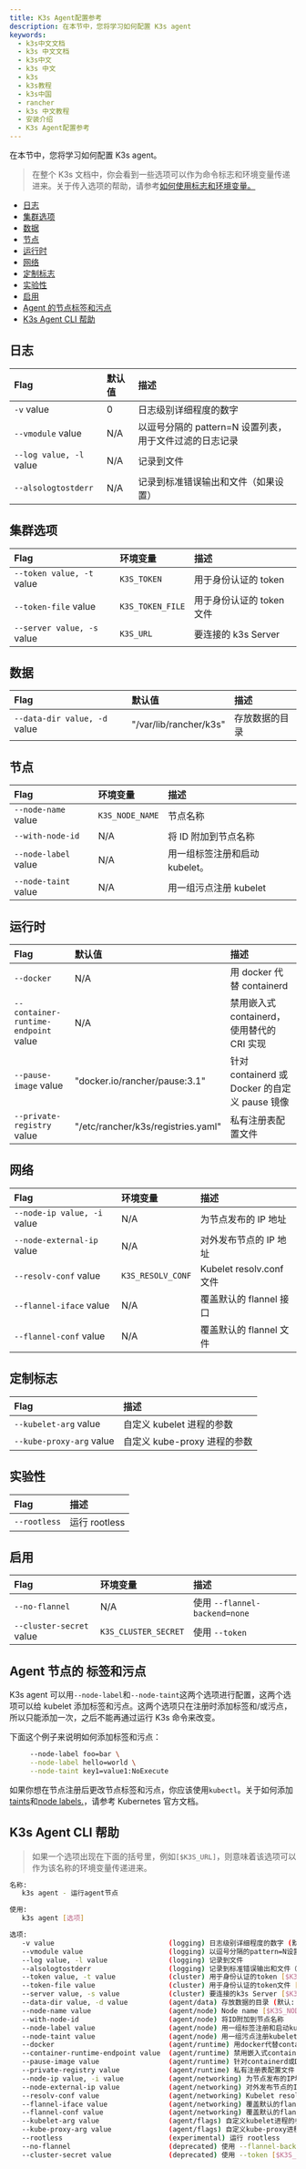 ```yaml
---
title: K3s Agent配置参考
description: 在本节中，您将学习如何配置 K3s agent
keywords:
  - k3s中文文档
  - k3s 中文文档
  - k3s中文
  - k3s 中文
  - k3s
  - k3s教程
  - k3s中国
  - rancher
  - k3s 中文教程
  - 安装介绍
  - K3s Agent配置参考
---
```


在本节中，您将学习如何配置 K3s agent。

> 在整个 K3s 文档中，你会看到一些选项可以作为命令标志和环境变量传递进来。关于传入选项的帮助，请参考[如何使用标志和环境变量。](/docs/k3s/installation/install-options/how-to-flags/_index)

- [日志](#日志)
- [集群选项](#集群选项)
- [数据](#数据)
- [节点](#节点)
- [运行时](#运行时)
- [网络](#网络)
- [定制标志](#定制标志)
- [实验性](#实验性)
- [启用](#启用)
- [Agent 的节点标签和污点](#agent节点的-标签和污点)
- [K3s Agent CLI 帮助](#k3s-agent-cli-帮助)

## 日志

| Flag                    | 默认值 | 描述                                                    |
| :---------------------- | :----- | :------------------------------------------------------ |
| `-v` value              | 0      | 日志级别详细程度的数字                                  |
| `--vmodule` value       | N/A    | 以逗号分隔的 pattern=N 设置列表，用于文件过滤的日志记录 |
| `--log value, -l` value | N/A    | 记录到文件                                              |
| `--alsologtostderr`     | N/A    | 记录到标准错误输出和文件（如果设置）                    |

## 集群选项

| Flag                       | 环境变量         | 描述                      |
| :------------------------- | :--------------- | :------------------------ |
| `--token value, -t` value  | `K3S_TOKEN`      | 用于身份认证的 token      |
| `--token-file` value       | `K3S_TOKEN_FILE` | 用于身份认证的 token 文件 |
| `--server value, -s` value | `K3S_URL`        | 要连接的 k3s Server       |

## 数据

| Flag                         | 默认值                 | 描述           |
| :--------------------------- | :--------------------- | :------------- |
| `--data-dir value, -d` value | "/var/lib/rancher/k3s" | 存放数据的目录 |

## 节点

| Flag                 | 环境变量        | 描述                           |
| :------------------- | :-------------- | :----------------------------- |
| `--node-name` value  | `K3S_NODE_NAME` | 节点名称                       |
| `--with-node-id`     | N/A             | 将 ID 附加到节点名称           |
| `--node-label` value | N/A             | 用一组标签注册和启动 kubelet。 |
| `--node-taint` value | N/A             | 用一组污点注册 kubelet         |

## 运行时

| Flag                                 | 默认值                             | 描述                                          |
| :----------------------------------- | :--------------------------------- | :-------------------------------------------- |
| `--docker`                           | N/A                                | 用 docker 代替 containerd                     |
| `--container-runtime-endpoint` value | N/A                                | 禁用嵌入式 containerd，使用替代的 CRI 实现    |
| `--pause-image` value                | "docker.io/rancher/pause:3.1"      | 针对 containerd 或 Docker 的自定义 pause 镜像 | (agent/runtime) (默认) |
| `--private-registry` value           | "/etc/rancher/k3s/registries.yaml" | 私有注册表配置文件                            |

## 网络

| Flag                        | 环境变量          | 描述                     |
| :-------------------------- | :---------------- | :----------------------- |
| `--node-ip value, -i` value | N/A               | 为节点发布的 IP 地址     |
| `--node-external-ip` value  | N/A               | 对外发布节点的 IP 地址   |
| `--resolv-conf` value       | `K3S_RESOLV_CONF` | Kubelet resolv.conf 文件 |
| `--flannel-iface` value     | N/A               | 覆盖默认的 flannel 接口  |
| `--flannel-conf` value      | N/A               | 覆盖默认的 flannel 文件  |

## 定制标志

| Flag                     | 描述                         |
| :----------------------- | :--------------------------- |
| `--kubelet-arg` value    | 自定义 kubelet 进程的参数    |
| `--kube-proxy-arg` value | 自定义 kube-proxy 进程的参数 |

## 实验性

| Flag         | 描述          |
| :----------- | :------------ |
| `--rootless` | 运行 rootless |

## 启用

| Flag                     | 环境变量             | 描述                          |
| :----------------------- | :------------------- | :---------------------------- |
| `--no-flannel`           | N/A                  | 使用 `--flannel-backend=none` |
| `--cluster-secret` value | `K3S_CLUSTER_SECRET` | 使用 `--token`                |

## Agent 节点的 标签和污点

K3s agent 可以用`--node-label`和`--node-taint`这两个选项进行配置，这两个选项可以给 kubelet 添加标签和污点。这两个选项只在注册时添加标签和/或污点，所以只能添加一次，之后不能再通过运行 K3s 命令来改变。

下面这个例子来说明如何添加标签和污点：

```bash
     --node-label foo=bar \
     --node-label hello=world \
     --node-taint key1=value1:NoExecute
```

如果你想在节点注册后更改节点标签和污点，你应该使用`kubectl`。关于如何添加[taints](https://kubernetes.io/docs/concepts/configuration/taint-and-toleration/)和[node labels.](https://kubernetes.io/docs/tasks/configure-pod-container/assign-pods-nodes/#add-a-label-to-a-node)，请参考 Kubernetes 官方文档。

## K3s Agent CLI 帮助

> 如果一个选项出现在下面的括号里，例如`[$K3S_URL]`，则意味着该选项可以作为该名称的环境变量传递进来。

```bash
名称:
   k3s agent - 运行agent节点

使用:
   k3s agent [选项]

选项:
   -v value                            (logging) 日志级别详细程度的数字 (默认: 0)
   --vmodule value                     (logging) 以逗号分隔的pattern=N设置列表，用于文件过滤的日志记录
   --log value, -l value               (logging) 记录到文件
   --alsologtostderr                   (logging) 记录到标准错误输出和文件（如果设置）
   --token value, -t value             (cluster) 用于身份认证的token [$K3S_TOKEN]
   --token-file value                  (cluster) 用于身份认证的token文件 [$K3S_TOKEN_FILE]
   --server value, -s value            (cluster) 要连接的k3s Server [$K3S_URL]
   --data-dir value, -d value          (agent/data) 存放数据的目录 (默认: "/var/lib/rancher/k3s")
   --node-name value                   (agent/node) Node name [$K3S_NODE_NAME]
   --with-node-id                      (agent/node) 将ID附加到节点名称
   --node-label value                  (agent/node) 用一组标签注册和启动kubelet。
   --node-taint value                  (agent/node) 用一组污点注册kubelet
   --docker                            (agent/runtime) 用docker代替containerd
   --container-runtime-endpoint value  (agent/runtime) 禁用嵌入式containerd，使用替代的CRI实现
   --pause-image value                 (agent/runtime) 针对containerd或Docker的自定义pause镜像(默认: "docker.io/rancher/pause:3.1")
   --private-registry value            (agent/runtime) 私有注册表配置文件 (默认: "/etc/rancher/k3s/registries.yaml")
   --node-ip value, -i value           (agent/networking) 为节点发布的IP地址
   --node-external-ip value            (agent/networking) 对外发布节点的IP地址
   --resolv-conf value                 (agent/networking) Kubelet resolv.conf 文件 [$K3S_RESOLV_CONF]
   --flannel-iface value               (agent/networking) 覆盖默认的flannel接口
   --flannel-conf value                (agent/networking) 覆盖默认的flannel文件
   --kubelet-arg value                 (agent/flags) 自定义kubelet进程的参数
   --kube-proxy-arg value              (agent/flags) 自定义kube-proxy进程的参数
   --rootless                          (experimental) 运行 rootless
   --no-flannel                        (deprecated) 使用 --flannel-backend=none
   --cluster-secret value              (deprecated) 使用 --token [$K3S_CLUSTER_SECRET]
```
